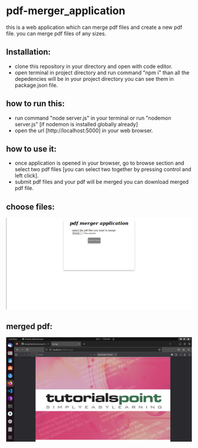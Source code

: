 # pdf-merger_application

this is a web application which can merge pdf files and create a new pdf file. you can merge pdf files of any sizes.

## Installation:
 - clone this repository in your directory and open with code editor.
 - open terminal in project directory and run command "npm i" than all the depedencies will be in your project directory you can see them in  package.json file.

## how to run this:
- run command "node server.js" in your terminal or run "nodemon server.js" [if nodemon is installed globally already]
- open the url [http://localhost:5000] in your web browser.

## how to use it:
- once application is opened in your browser, go to browse section and select two pdf files [you can select two together by pressing control and left click].
- submit pdf files and your pdf will be merged you can download merged pdf file.

## choose files:
<img src="https://github.com/Surajchandraa/pdf-merger_application/blob/main/screenshots/file_choosed_and_submit.png" width="600" heigth="500" placeholder="image of ui">

## merged pdf:
<img src="https://github.com/Surajchandraa/pdf-merger_application/blob/main/screenshots/merged_pdf.png" width="600" heigth="500" placeholder="image of merged pdf">
